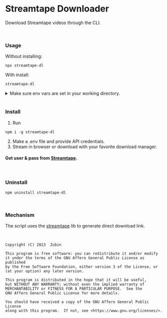 # Streamtape Downloader

Download Streamtape videos through the CLI.

<br>

### Usage

Without installing:

```shell
npx streamtape-dl

```

With install:

```
streamtape-dl
```
<details>

<summary>
Make sure env vars are set in your working directory.
</summary>

<br>

On Mac / Linux

```bash
touch .env && { echo "API_USER="; echo "API_PASS="; } >> .env && nano .env
```

On Windows

```cmd
type nul > .env && echo APIUSER= >> .env && echo APIPASS= >> .env && notepad .env
```

</details>

<br>

### Install

1. Run

```shell
npm i -g streamtape-dl
```

2. Make a .env file and provide API credentials.
3. Stream in browser or download with your favorite download manager.

#### Get user & pass from [Streamtape](https://streamtape.com/accpanel).

<br>

### Uninstall

```shell
npm uninstall streamtape-dl
```

<br>

### Mechanism

The script uses the [streamtape](https://www.npmjs.com/package/streamtape) lib to generate direct download link.

<br>


    Copyright (C) 2023  Zubin

    This program is free software: you can redistribute it and/or modify
    it under the terms of the GNU Affero General Public License as published
    by the Free Software Foundation, either version 3 of the License, or
    (at your option) any later version.

    This program is distributed in the hope that it will be useful,
    but WITHOUT ANY WARRANTY; without even the implied warranty of
    MERCHANTABILITY or FITNESS FOR A PARTICULAR PURPOSE.  See the
    GNU Affero General Public License for more details.

    You should have received a copy of the GNU Affero General Public License
    along with this program.  If not, see <https://www.gnu.org/licenses/>.

